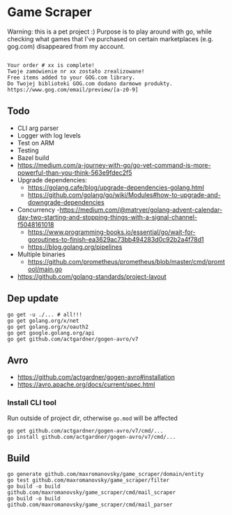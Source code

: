 # Game Scraper

Warning: this is a pet project :)
Purpose is to play around with go, while checking what games that I've purchased on certain marketplaces (e.g. gog.com) disappeared from my account.

```

Your order # xx is complete!
Twoje zamówienie nr xx zostało zrealizowane!
Free items added to your GOG.com library.
Do Twojej biblioteki GOG.com dodano darmowe produkty.
https://www.gog.com/email/preview/[a-z0-9]
```

## Todo
- CLI arg parser
- Logger with log levels
- Test on ARM
- Testing
- Bazel build
- https://medium.com/a-journey-with-go/go-vet-command-is-more-powerful-than-you-think-563e9fdec2f5
- Upgrade dependencies:
    - https://golang.cafe/blog/upgrade-dependencies-golang.html
    - https://github.com/golang/go/wiki/Modules#how-to-upgrade-and-downgrade-dependencies
- Concurrency
    -https://medium.com/@matryer/golang-advent-calendar-day-two-starting-and-stopping-things-with-a-signal-channel-f5048161018
    - https://www.programming-books.io/essential/go/wait-for-goroutines-to-finish-ea3629ac73bb494283d0c92b2a4f78d1
    - https://blog.golang.org/pipelines
- Multiple binaries
    - https://github.com/prometheus/prometheus/blob/master/cmd/promtool/main.go
- https://github.com/golang-standards/project-layout

## Dep update
```shell script
go get -u ./... # all!!!
go get golang.org/x/net
go get golang.org/x/oauth2
go get google.golang.org/api
go get github.com/actgardner/gogen-avro/v7
```

## Avro

- https://github.com/actgardner/gogen-avro#installation
- https://avro.apache.org/docs/current/spec.html

### Install CLI tool
Run outside of project dir, otherwise `go.mod` will be affected
```shell script
go get github.com/actgardner/gogen-avro/v7/cmd/...
go install github.com/actgardner/gogen-avro/v7/cmd/...
```

## Build

```shell script
go generate github.com/maxromanovsky/game_scraper/domain/entity
go test github.com/maxromanovsky/game_scraper/filter
go build -o build github.com/maxromanovsky/game_scraper/cmd/mail_scraper
go build -o build github.com/maxromanovsky/game_scraper/cmd/mail_parser
```